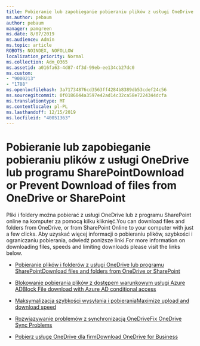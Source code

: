 ```yaml
---
title: Pobieranie lub zapobieganie pobieraniu plików z usługi OneDrive lub programu SharePoint
ms.author: pebaum
author: pebaum
manager: pamgreen
ms.date: 8/07/2019
ms.audience: Admin
ms.topic: article
ROBOTS: NOINDEX, NOFOLLOW
localization_priority: Normal
ms.collection: Adm_O365
ms.assetid: a016fa63-4d87-4f3d-99eb-ee134cb27dc0
ms.custom:
- "9000213"
- "1788"
ms.openlocfilehash: 3a71734876cd3563ff4284b8389db53cdef24c56
ms.sourcegitcommit: 0f0186044a3597e42ad14c32ca58e7224344dcfa
ms.translationtype: MT
ms.contentlocale: pl-PL
ms.lasthandoff: 12/15/2019
ms.locfileid: "40051363"
---
```

# <a name="download-or-prevent-download-of-files-from-onedrive-or-sharepoint"></a><span data-ttu-id="66d62-102">Pobieranie lub zapobieganie pobieraniu plików z usługi OneDrive lub programu SharePoint</span><span class="sxs-lookup"><span data-stu-id="66d62-102">Download or Prevent Download of files from OneDrive or SharePoint</span></span>

<span data-ttu-id="66d62-103">Pliki i foldery można pobierać z usługi OneDrive lub z programu SharePoint online na komputer za pomocą kilku kliknięć.</span><span class="sxs-lookup"><span data-stu-id="66d62-103">You can download files and folders from OneDrive, or from SharePoint Online to your computer with just a few clicks.</span></span> <span data-ttu-id="66d62-104">Aby uzyskać więcej informacji o pobieraniu plików, szybkości i ograniczaniu pobierania, odwiedź poniższe linki.</span><span class="sxs-lookup"><span data-stu-id="66d62-104">For more information on downloading files, speeds and limiting downloads please visit the links below.</span></span>

- [<span data-ttu-id="66d62-105">Pobieranie plików i folderów z usługi OneDrive lub programu SharePoint</span><span class="sxs-lookup"><span data-stu-id="66d62-105">Download files and folders from OneDrive or SharePoint</span></span>](https://support.office.com/article/Download-files-and-folders-from-OneDrive-or-SharePoint-5c7397b7-19c7-4893-84fe-d02e8fa5df05)
- [<span data-ttu-id="66d62-106">Blokowanie pobierania plików z dostępem warunkowym usługi Azure AD</span><span class="sxs-lookup"><span data-stu-id="66d62-106">Block File download with Azure AD conditional access</span></span>](https://docs.microsoft.com/cloud-app-security/use-case-proxy-block-session-aad#create-a-block-download-policy-for-unmanaged-devices)


- [<span data-ttu-id="66d62-107">Maksymalizacja szybkości wysyłania i pobierania</span><span class="sxs-lookup"><span data-stu-id="66d62-107">Maximize upload and download speed</span></span>](https://support.office.com/article/Maximize-upload-and-download-speed-8eeadfb8-501f-406d-997b-98ab6ff67f43)

- [<span data-ttu-id="66d62-108">Rozwiązywanie problemów z synchronizacją OneDrive</span><span class="sxs-lookup"><span data-stu-id="66d62-108">Fix OneDrive Sync Problems</span></span>](https://support.office.com/article/Fix-OneDrive-sync-problems-83ab0d8a-8400-45b0-8dcf-dc8aa8a6bcf8)

- [<span data-ttu-id="66d62-109">Pobierz usługę OneDrive dla firm</span><span class="sxs-lookup"><span data-stu-id="66d62-109">Download OneDrive for Business</span></span>](https://onedrive.live.com/about/download/)

